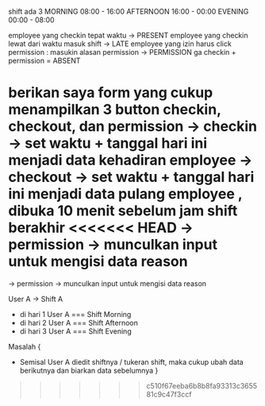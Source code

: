 shift ada 3
MORNING 08:00 - 16:00
AFTERNOON 16:00 - 00:00
EVENING 00:00 - 08:00

employee yang checkin tepat waktu -> PRESENT
employee yang checkin lewat dari waktu masuk shift -> LATE
employee yang izin harus click permission : masukin alasan permission -> PERMISSION
ga checkin + permission = ABSENT

berikan saya form yang cukup menampilkan 3 button
checkin, checkout, dan permission
-> checkin -> set waktu + tanggal hari ini menjadi data kehadiran employee
-> checkout -> set waktu + tanggal hari ini menjadi data pulang employee , dibuka 10 menit sebelum jam shift berakhir
<<<<<<< HEAD
-> permission -> munculkan input untuk mengisi data reason
=======
-> permission -> munculkan input untuk mengisi data reason

User A -> Shift A
 - di hari 1 User A === Shift Morning
 - di hari 2 User A === Shift Afternoon
 - di hari 3 User A === Shift Evening

Masalah {
 - Semisal User A diedit shiftnya / tukeran shift, 
 maka cukup ubah data berikutnya dan biarkan data sebelumnya
}
>>>>>>> c510f67eeba6b8b8fa93313c365581c9c47f3ccf

